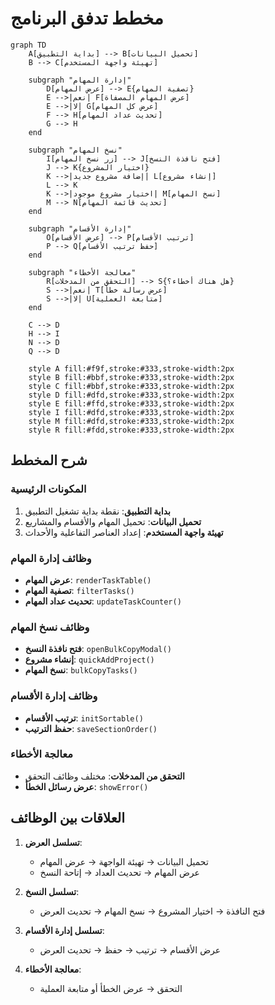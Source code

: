# مخطط تدفق البرنامج

```mermaid
graph TD
    A[بداية التطبيق] --> B[تحميل البيانات]
    B --> C[تهيئة واجهة المستخدم]
    
    subgraph "إدارة المهام"
        D[عرض المهام] --> E{تصفية المهام}
        E -->|نعم| F[عرض المهام المصفاة]
        E -->|لا| G[عرض كل المهام]
        F --> H[تحديث عداد المهام]
        G --> H
    end
    
    subgraph "نسخ المهام"
        I[زر نسخ المهام] --> J[فتح نافذة النسخ]
        J --> K{اختيار المشروع}
        K -->|إضافة مشروع جديد| L[إنشاء مشروع]
        L --> K
        K -->|اختيار مشروع موجود| M[نسخ المهام]
        M --> N[تحديث قائمة المهام]
    end
    
    subgraph "إدارة الأقسام"
        O[عرض الأقسام] --> P[ترتيب الأقسام]
        P --> Q[حفظ ترتيب الأقسام]
    end
    
    subgraph "معالجة الأخطاء"
        R[التحقق من المدخلات] --> S{هل هناك أخطاء؟}
        S -->|نعم| T[عرض رسالة خطأ]
        S -->|لا| U[متابعة العملية]
    end
    
    C --> D
    H --> I
    N --> D
    Q --> D
    
    style A fill:#f9f,stroke:#333,stroke-width:2px
    style B fill:#bbf,stroke:#333,stroke-width:2px
    style C fill:#bbf,stroke:#333,stroke-width:2px
    style D fill:#dfd,stroke:#333,stroke-width:2px
    style E fill:#ffd,stroke:#333,stroke-width:2px
    style I fill:#dfd,stroke:#333,stroke-width:2px
    style M fill:#dfd,stroke:#333,stroke-width:2px
    style R fill:#fdd,stroke:#333,stroke-width:2px
```

## شرح المخطط

### المكونات الرئيسية
1. **بداية التطبيق**: نقطة بداية تشغيل التطبيق
2. **تحميل البيانات**: تحميل المهام والأقسام والمشاريع
3. **تهيئة واجهة المستخدم**: إعداد العناصر التفاعلية والأحداث

### وظائف إدارة المهام
- **عرض المهام**: `renderTaskTable()`
- **تصفية المهام**: `filterTasks()`
- **تحديث عداد المهام**: `updateTaskCounter()`

### وظائف نسخ المهام
- **فتح نافذة النسخ**: `openBulkCopyModal()`
- **إنشاء مشروع**: `quickAddProject()`
- **نسخ المهام**: `bulkCopyTasks()`

### وظائف إدارة الأقسام
- **ترتيب الأقسام**: `initSortable()`
- **حفظ الترتيب**: `saveSectionOrder()`

### معالجة الأخطاء
- **التحقق من المدخلات**: مختلف وظائف التحقق
- **عرض رسائل الخطأ**: `showError()`

## العلاقات بين الوظائف

1. **تسلسل العرض**:
   - تحميل البيانات → تهيئة الواجهة → عرض المهام
   - عرض المهام → تحديث العداد → إتاحة النسخ

2. **تسلسل النسخ**:
   - فتح النافذة → اختيار المشروع → نسخ المهام → تحديث العرض

3. **تسلسل إدارة الأقسام**:
   - عرض الأقسام → ترتيب → حفظ → تحديث العرض

4. **معالجة الأخطاء**:
   - التحقق → عرض الخطأ أو متابعة العملية 